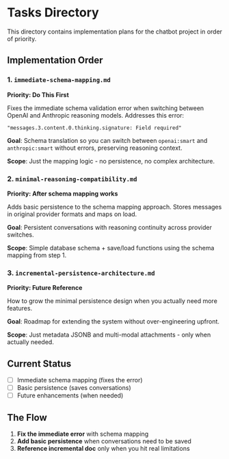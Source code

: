 # Tasks Directory

This directory contains implementation plans for the chatbot project in order of priority.

## Implementation Order

### 1. `immediate-schema-mapping.md`
**Priority: Do This First**

Fixes the immediate schema validation error when switching between OpenAI and Anthropic reasoning models. Addresses this error:
```
"messages.3.content.0.thinking.signature: Field required"
```

**Goal**: Schema translation so you can switch between `openai:smart` and `anthropic:smart` without errors, preserving reasoning context.

**Scope**: Just the mapping logic - no persistence, no complex architecture.

### 2. `minimal-reasoning-compatibility.md` 
**Priority: After schema mapping works**

Adds basic persistence to the schema mapping approach. Stores messages in original provider formats and maps on load.

**Goal**: Persistent conversations with reasoning continuity across provider switches.

**Scope**: Simple database schema + save/load functions using the schema mapping from step 1.

### 3. `incremental-persistence-architecture.md`
**Priority: Future Reference**

How to grow the minimal persistence design when you actually need more features.

**Goal**: Roadmap for extending the system without over-engineering upfront.

**Scope**: Just metadata JSONB and multi-modal attachments - only when actually needed.

## Current Status

- [ ] Immediate schema mapping (fixes the error)
- [ ] Basic persistence (saves conversations) 
- [ ] Future enhancements (when needed)

## The Flow

1. **Fix the immediate error** with schema mapping
2. **Add basic persistence** when conversations need to be saved
3. **Reference incremental doc** only when you hit real limitations

 
